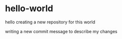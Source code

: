 # hello-world
hello creating a new repository for this world

writing a new commit message to describe my changes
